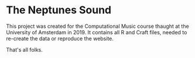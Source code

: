 # The Neptunes Sound
This project was created for the Computational Music course thaught at the University of Amsterdam in 2019. 
It contains all R and Craft files, needed to re-create the data or reproduce the website.

That's all folks. 
